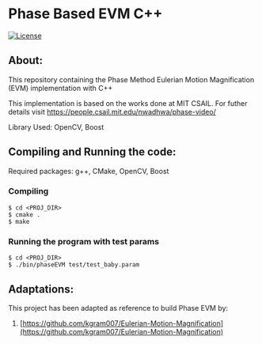 # Phase Based EVM C++
<p align="left">
  <a href="https://github.com/NikolaosGian/PhaseBasedEVMCpp/blob/main/LICENSE"><img src="https://img.shields.io/badge/License-MIT-brightgreen.svg" alt="License"></a>
</p>


## About:
This repository containing the Phase Method Eulerian Motion Magnification (EVM) implementation with C++

This implementation is based on the works done at MIT CSAIL.
For futher details visit https://people.csail.mit.edu/nwadhwa/phase-video/


Library Used: OpenCV, Boost
## Compiling and Running the code:
Required packages: g++, CMake, OpenCV, Boost
### Compiling
	$ cd <PROJ_DIR>
	$ cmake .
	$ make
### Running the program with test params
	$ cd <PROJ_DIR>
	$ ./bin/phaseEVM test/test_baby.param
 

 ## Adaptations:
This project has been adapted as reference to build Phase EVM by:

1. [https://github.com/kgram007/Eulerian-Motion-Magnification](https://github.com/kgram007/Eulerian-Motion-Magnification)

